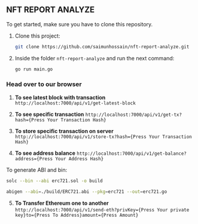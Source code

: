 ## NFT REPORT ANALYZE

To get started, make sure you have to clone this repository.

1. Clone this project:

   ```sh
   git clone https://github.com/saimunhossain/nft-report-analyze.git
   ```
2. Inside the folder `nft-report-analyze` and run the next command:

   ```sh
   go run main.go
   ```

### Head over to our browser

1. **To see latest block with transaction** `http://localhost:7000/api/v1/get-latest-block`

2. **To see specific transaction** `http://localhost:7000/api/v1/get-tx?hash={Press Your Transaction Hash}`

3. **To store specific transaction on server** `http://localhost:7000/api/v1/store-tx?hash={Press Your Transaction Hash}`

4. **To see address balance** `http://localhost:7000/api/v1/get-balance?address={Press Your Address Hash}`

To generate ABI and bin:

   ```sh
   solc --bin --abi erc721.sol -o build
   ```
   ```sh
   abigen --abi=./build/ERC721.abi --pkg=erc721 --out=erc721.go
   ```

5. **To Transfer Ethereum one to another** `http://localhost:7000/api/v1/send-eth?privKey={Press Your private key}to={Press To Address}amount={Press Amount}`